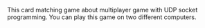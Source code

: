 This card matching game about multiplayer game with UDP socket programming. You can play this game on two different computers. 
